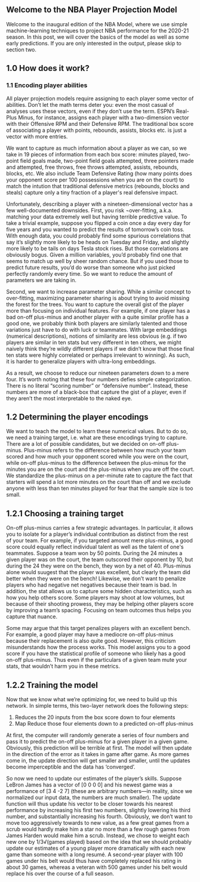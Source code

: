 ## Welcome to the NBA Player Projection Model

Welcome to the inaugural edition of the NBA Model, where we use simple machine-learning techniques to project NBA performance for the 2020-21 season. In this post, we will cover the basics of the model as well as some early predictions. If you are only interested in the output, please skip to section two.

## 1.0 How does it work?


### 1.1 Encoding player abilities

All player projection models require assigning to each player some vector of abilities. Don’t let the math terms deter you: even the most casual of analyses uses these vectors, even if they don’t use the term. ESPN’s Real-Plus Minus, for instance, assigns each player with a two-dimension vector with their Offensive RPM and their Defensive RPM. The traditional box score of associating a player with points, rebounds, assists, blocks etc. is just a vector with more entries.

We want to capture as much information about a player as we can, so we take in 19 pieces of information from each box score: minutes played, two-point field goals made, two-point field goals attempted, three pointers made and attempted, free throws, free throws attempted, assists, rebounds, blocks, etc. We also include Team Defensive Rating (how many points does your opponent score per 100 possessions when you are on the court) to match the intution that traditional defensive metrics (rebounds, blocks and steals) capture only a tiny fraction of a player's real defensive impact. 

Unfortunately, describing a player with a nineteen-dimensional vector has a few well-documented downsides. First, you risk ¬over-fitting, a.k.a. matching your data extremely well but having terrible predictive value. To take a trivial example, suppose you flipped a coin once a day every day for five years and you wanted to predict the results of tomorrow’s coin toss. With enough data, you could probably find some spurious correlations that say it’s slightly more likely to be heads on Tuesday and Friday, and slightly more likely to be tails on days Tesla stock rises. But those correlations are obviously bogus. Given a million variables, you’d probably find one that seems to match up well by sheer random chance. But if you used those to predict future results, you’d do worse than someone who just picked perfectly randomly every time. So we want to reduce the amount of parameters we are taking in.

Second, we want to increase parameter sharing. While a similar concept to over-fitting, maximizing parameter sharing is about trying to avoid missing the forest for the trees. You want to capture the overall gist of the player more than focusing on individual features. For example, if one player has a bad on-off plus-minus and another player with a quite similar profile has a good one, we probably think both players are similarly talented and those variations just have to do with luck or teammates. With large embeddings (numerical descriptions), notions of similarity are less obvious (e.g. if two players are similar in ten stats but very different in ten others, we might naively think they’re wildly different players if we didn’t know that those final ten stats were highly correlated or perhaps irrelevant to winning). As such, it is harder to generalize players with ultra-long embeddings.

As a result, we choose to reduce our nineteen parameters down to a mere four. It’s worth noting that these four numbers defies simple categorization. There is no literal “scoring number” or “defensive number”. Instead, these numbers are more of a black-box that capture the gist of a player, even if they aren’t the most interpretable to the naked eye.

## 1.2 Determining the player encodings

We want to teach the model to learn these numerical values. But to do so, we need a training target, i.e. what are these encodings trying to capture. There are a lot of possible candidates, but we decided on on-off plus-minus. Plus-minus refers to the difference between how much your team scored and how much your opponent scored while you were on the court, while on-off plus-minus to the difference between the plus-minus for the minutes you are on the court and the plus-minus when you are off the court. We standardize the plus-minus on a per-minute rate to capture the fact that starters will spend a lot more minutes on the court than off and we exclude anyone with less than ten minutes played for fear that the sample size is too small.

## 1.2.1 Choosing a training target

On-off plus-minus carries a few strategic advantages. In particular, it allows you to isolate for a player’s individual contribution as distinct from the rest of your team. For example, if you targeted amount mere plus-minus, a good score could equally reflect individual talent as well as the talent of one's teammates. Suppose a team won by 50 points. During the 24 minutes a given player was on the court, the team outscored their opponent by 10, but during the 24 they were on the bench, they won by a net of 40. Plus-minus alone would suugest that the player was excellent, but clearly the team did better when they were on the bench! Likewise, we don’t want to penalize players who had negative net negatives because their team is bad. In addition, the stat allows us to capture some hidden characteristics, such as how you help others score. Some players may shoot at low volumes, but because of their shooting prowess, they may be helping other players score by improving a team’s spacing. Focusing on team outcomes thus helps you capture that nuance.

Some may argue that this target penalizes players with an excellent bench. For example, a good player may have a mediocre on-off plus-minus because their replacement is also quite good. However, this criticism misunderstands how the process works. This model assigns you to a good score if you have the statistical profile of someone who likely has a good on-off plus-minus. Thus even if the particulars of a given team mute your stats, that wouldn’t harm you in these metrics.

## 1.2.2 Training the model

Now that we know what we’re optimizing for, we need to build up this network. In simple terms, this two-layer network does the following steps:

1. Reduces the 20 inputs from the box score down to four elements
2. Map Reduce those four elements down to a predicted on-off plus-minus

At first, the computer will randomly generate a series of four numbers and pass it to predict the on-off plus-minus for a given player in a given game. Obviously, this prediction will be terrible at first. The model will then update in the direction of the error as it takes in game after game. As more games come in, the update direction will get smaller and smaller, until the updates become imperceptible and the data has ‘converged’.

So now we need to update our estimates of the player’s skills. Suppose LeBron James has a vector of [0 0 0 0] and his newest game was a performance of [3 4 -2 7] (these are arbitrary numbers—in reality, since we normalized our input data, the numbers are much smaller). The update function will thus update his vector to be closer towards his nearest performance by increasing his first two numbers, slightly lowering his third number, and substantially increasing his fourth. Obviously, we don’t want to move too aggressively towards to new value, as a few great games from a scrub would hardly make him a star no more than a few rough games from James Harden would make him a scrub. Instead, we chose to weight each new one by 1/3√(games played) based on the idea that we should probably update our estimates of a young player more dramatically with each new game than someone with a long resumé. A second-year player with 100 games under his belt would thus have completely replaced his rating in about 30 games, whereas a veteran with 500 games under his belt would replace his over the course of a full season.





